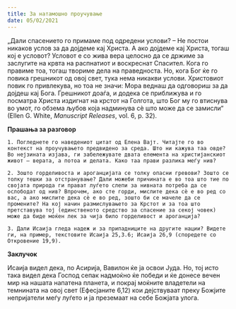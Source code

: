 ```yaml
---
title: За натамошно проучување
date: 05/02/2021
---
```


„Дали спасението го примаме под одредени услови? – Не постои никаков услов за да дојдеме кај Христа. А ако дојдеме кај Христа, тогаш кој е условот? Условот е со жива вера целосно да се држиме за заслугите на крвта на распнатиот и воскреснат Спасител. Кога го правиме тоа, тогаш твориме дела на праведноста. Но, кога Бог ќе го повика грешникот од овој свет, тука нема никакви услови. Христовиот повик го привлекува, но тоа не значи: Мора веднаш да одговориш за да дојдеш кај Бога. Грешникот доаѓа, и додека се приближува и го посматра Христа издигнат на крстот на Голгота, што Бог му го втиснува во умот, го обзема љубов која надминува сè што може да се замисли“ (Еllen G. White, *Маnuscript Releases*, vol. 6, p. 32).

**Прашања за разговор**

`1. Погледнете го наведениот цитат од Елена Вајт. Читајте го во контекст на проучувањето предвидено за среда. Што ни кажува таа овде? Во нејзината изјава, ги забележувате двата елемента на христијанскиот живот – верата, а потоа и делата. Како таа прави разлика меѓу нив?`

`2. Зошто горделивоста и ароганцијата се толку опасни гревови? Зошто се толку тешки за отстранување? Дали можеби причината е во тоа што тие по својата природа ги прават луѓето слепи за нивната потреба да се ослободат од нив? Впрочем, ако сте горди, мислите дека сè е во ред со вас, а ако мислите дека сè е во ред, зошто би се мачеле да се промените? На кој начин размислувањето за Крстот и за тоа што претставува тој (единственото средство за спасение за секој човек) може да биде моќен лек за чија било горделивост и ароганција?`

`3. Дали Исаија гледа надеж и за припадниците на другите нации? Видете ги, на пример, текстовите Исаија 25,3.6; Исаија 26,9 (споредете со Откровение 19,9).`

**Заклучок** 

Исаија видел дека, по Асирија, Вавилон ќе ја освои Јуда. Но, тој исто така видел дека Господ сепак надмоќно ќе победи и ќе донесе вечен мир на нашата напатена планета, и покрај моќните владетели на темнината на овој свет (Ефесјаните 6,12) кои дејствуваат преку Божјите непријатели меѓу луѓето и ја преземаат на себе Божјата улога.